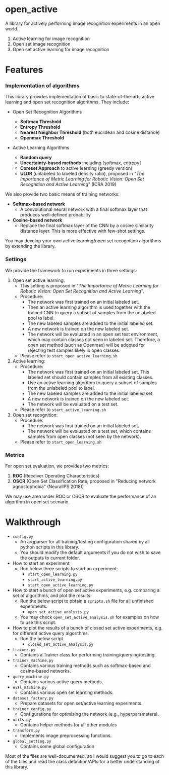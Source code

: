 # open_active
A library for actively performing image recognition experiments in an open world.

1. Active learning for image recognition
2. Open set image recognition
3. Open set active learning for image recognition

# Features

### Implementation of algorithms
This library provides implementation of basic to state-of-the-arts active learning and open set recognition algorithms. They include:

- Open Set Recognition Algorithms
  - **Softmax Threshold**
  - **Entropy Threshold**
  - **Nearest Neighbor Threshold** (both euclidean and cosine distance)
  - **Openmax Threshold**

- Active Learning Algorithms
  - **Random query**
  - **Uncertainty-based methods** including [softmax, entropy]
  - **Coreset Approach** to active learning (greedy version)
  - **ULDR** (unlabeled to labeled density ratio), proposed in "*The Importance of Metric Learning for Robotic Vision: Open Set Recognition and Active Learning*" (ICRA 2019)

We also provide two basic means of training networks:
- **Softmax-based network**
  - A convolutional neural network with a final softmax layer that produces well-defined probability
- **Cosine-based network**
  - Replace the final softmax layer of the CNN by a cosine similarity distance layer. This is more effective with few-shot settings.
  
You may develop your own active learning/open set recognition algorithms by extending the library.

### Settings
We provide the framework to run experiments in three settings:

1. Open set active learning: 
   - This setting is proposed in "*The Importance of Metric Learning for Robotic Vision: Open Set Recognition and Active Learning*".
   - Procedure:
     - The network was first trained on an initial labeled set.
     - Then an active learning algorithm is used together with the trained CNN to query a subset of samples from the unlabeled pool to label.
     - The new labeled samples are added to the initial labeled set.
     - A new network is trained on the new labeled set.
     - The network will be evaluated in an open set test environment, which may contain classes not seen in labeled set. Therefore, a open set method (such as Openmax) will be adopted for rejecting test samples likely in open classes.
   - Please refer to
            ```
                start_open_active_learning.sh
            ```
2. Active learning: 
      - Procedure:
        - The network was first trained on an initial labeled set. This labeled set should contain samples from all existing classes.
        - Use an active learning algorithm to query a subset of samples from the unlabeled pool to label.
        - The new labeled samples are added to the initial labeled set.
        - A new network is trained on the new labeled set.
        - The network will be evaluated on a test set.
      - Please refer to
            ```
                start_active_learning.sh
            ```
3. Open set recognition:
   - Procedure:
        - The network was first trained on an initial labeled set. 
        - The network will be evaluated on a test set, which contains samples from open classes (not seen by the network).
    - Please refer to
            ```
                start_open_learning.sh
            ```

### Metrics
For open set evaluation, we provides two metrics:
1. **ROC** (Receiver Operating Characteristics)
2. **OSCR** (Open Set Classification Rate, proposed in "Reducing network agnostophobia" (NeuralIPS 2018))

We may use area under ROC or OSCR to evaluate the performance of an algorithm in open set scenario.

# Walkthrough
- ```config.py```
  - An argparser for all training/testing configuration shared by all python scripts in this library.
  - You should modify the default arguments if you do not wish to save the outputs to current folder.
- How to start an experiment:
  - Run below three scripts to start an experiment:
    - ```start_open_learning.py```
    - ```start_active_learning.py```
    - ```start_open_active_learning.py```
- How to start a bunch of open set active experiments, e.g. comparing a set of algorithms, and plot the results:
  - Run the below script to obtain a ```scripts.sh``` file for all unfinished experiments:
    - ```open_set_active_analysis.py```
  - You may check ```open_set_active_analysis.sh``` for examples on how to use this script.
- How to plot the results of a bunch of closed set active experiments, e.g. for different active query algorithms.
  - Run the below script
    - ```closed_set_active_analysis.py```
- ```trainer.py```
  - Contains a Trainer class for performing training/querying/testing.
- ```trainer_machine.py```
  - Contains various training methods such as softmax-based and cosine-based networks.
- ```query_machine.py```
  - Contains various active query methods.
- ```eval_machine.py```
  - Contains various open set learning methods.
- ```dataset_factory.py```
  - Prepare datasets for open set/active learning experiments.
- ```trainer_config.py```
  - Configurations for optimizing the network (e.g., hyperparameters).
- ```utils.py```
  - Contains helper methods for all other modules
- ```transform.py```
  - Implements image preprocessing functions.
- ```global_setting.py```
  - Contains some global configuration


Most of the files are well-documented, so I would suggest you to go to each of the files and read the class definition/APIs for a better understanding of this library.